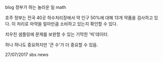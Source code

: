 blog
정부가 하는 놀라운 일
math

호주 정부는 전국 40곳 하수처리장에서 약 인구 50%에 대해 13개 약품을 검사하고 있다. 이 처리로 마약을 얼마만큼 소비하고 있는지 확인할 수 있다.

치우친 샘플링에 문제를 보완할 수 있는 기막힌 '빅'데이터.

하나 하나도 중요하지만 '큰 수'가 더 중요할 수 있음. 

27/07/2017 sbs news